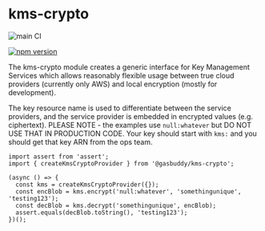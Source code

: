 kms-crypto
==========

![main CI](https://github.com/gas-buddy/kms-crypto/actions/workflows/nodejs.yml/badge.svg)

[![npm version](https://badge.fury.io/js/@gasbuddy%2Fkms-crypto.svg)](https://badge.fury.io/js/@gasbuddy%2Fkms-crypto)

The kms-crypto module creates a generic interface for Key Management Services which allows reasonably flexible usage between true cloud providers (currently only AWS) and local encryption (mostly for development).

The key resource name is used to differentiate between the service providers, and the service provider is embedded in encrypted values (e.g. ciphertext). PLEASE NOTE - the examples use `null:whatever` but DO NOT USE THAT IN PRODUCTION CODE. Your key should start with `kms:` and you should get that key ARN from the ops team.

```
import assert from 'assert';
import { createKmsCryptoProvider } from '@gasbuddy/kms-crypto';

(async () => {
  const kms = createKmsCryptoProvider({});
  const encBlob = kms.encrypt('null:whatever', 'somethingunique', 'testing123');
  const decBlob = kms.decrypt('somethingunique', encBlob);
  assert.equals(decBlob.toString(), 'testing123');
})();
```